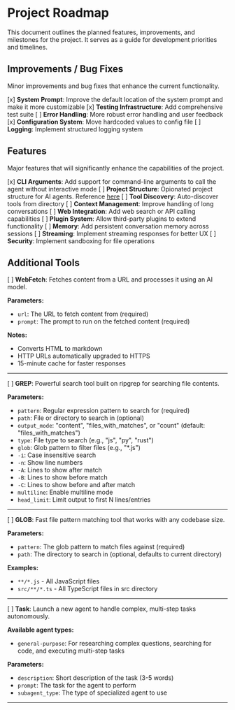 # Project Roadmap

This document outlines the planned features, improvements, and milestones for the project. It serves as a guide for development priorities and timelines.

## Improvements / Bug Fixes

Minor improvements and bug fixes that enhance the current functionality.

[x] **System Prompt**: Improve the default location of the system prompt and make it more customizable
[x] **Testing Infrastructure**: Add comprehensive test suite
[ ] **Error Handling**: More robust error handling and user feedback
[x] **Configuration System**: Move hardcoded values to config file
[ ] **Logging**: Implement structured logging system

## Features

Major features that will significantly enhance the capabilities of the project.

[x] **CLI Arguments**: Add support for command-line arguments to call the agent without interactive mode
[ ] **Project Structure**: Opionated project structure for AI agents.  Reference [here](https://x.com/trq212/status/1944877527044120655)
[ ] **Tool Discovery**: Auto-discover tools from directory
[ ] **Context Management**: Improve handling of long conversations
[ ] **Web Integration**: Add web search or API calling capabilities
[ ] **Plugin System**: Allow third-party plugins to extend functionality
[ ] **Memory**: Add persistent conversation memory across sessions
[ ] **Streaming**: Implement streaming responses for better UX
[ ] **Security**: Implement sandboxing for file operations

## Additional Tools

[ ] **WebFetch**: Fetches content from a URL and processes it using an AI model.

**Parameters:**
- `url`: The URL to fetch content from (required)
- `prompt`: The prompt to run on the fetched content (required)

**Notes:**
- Converts HTML to markdown
- HTTP URLs automatically upgraded to HTTPS
- 15-minute cache for faster responses

---

[ ] **GREP**: Powerful search tool built on ripgrep for searching file contents.

**Parameters:**
- `pattern`: Regular expression pattern to search for (required)
- `path`: File or directory to search in (optional)
- `output_mode`: "content", "files_with_matches", or "count" (default: "files_with_matches")
- `type`: File type to search (e.g., "js", "py", "rust")
- `glob`: Glob pattern to filter files (e.g., "*.js")
- `-i`: Case insensitive search
- `-n`: Show line numbers
- `-A`: Lines to show after match
- `-B`: Lines to show before match
- `-C`: Lines to show before and after match
- `multiline`: Enable multiline mode
- `head_limit`: Limit output to first N lines/entries

---

[ ] **GLOB**: Fast file pattern matching tool that works with any codebase size.

**Parameters:**
- `pattern`: The glob pattern to match files against (required)
- `path`: The directory to search in (optional, defaults to current directory)

**Examples:**
- `**/*.js` - All JavaScript files
- `src/**/*.ts` - All TypeScript files in src directory

---

[ ] **Task**:  Launch a new agent to handle complex, multi-step tasks autonomously.

**Available agent types:**
- `general-purpose`: For researching complex questions, searching for code, and executing multi-step tasks

**Parameters:**
- `description`: Short description of the task (3-5 words)
- `prompt`: The task for the agent to perform
- `subagent_type`: The type of specialized agent to use

---
